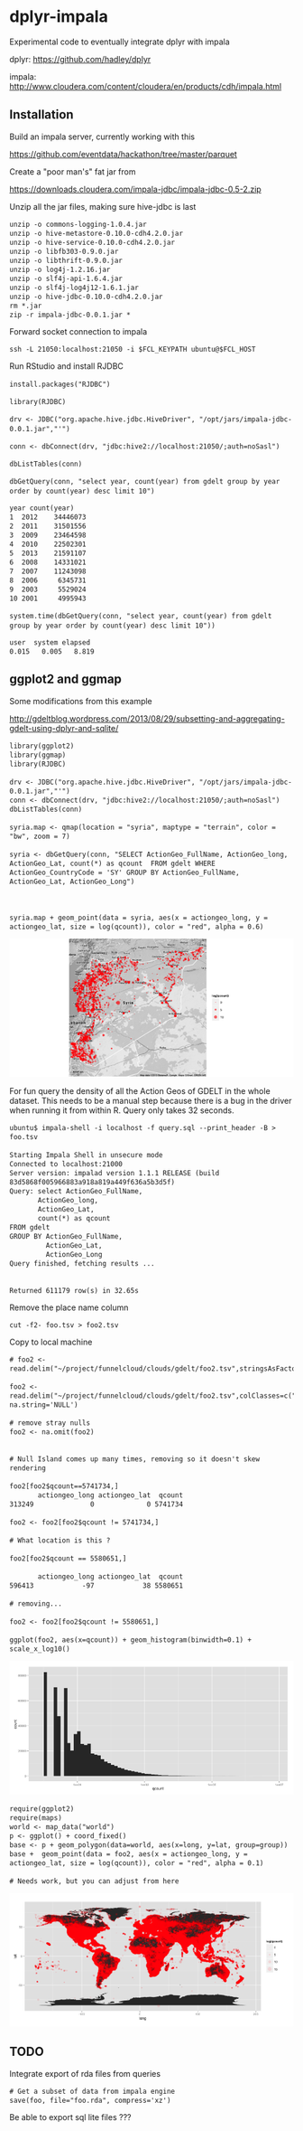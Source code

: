 # dplyr-impala 

Experimental code to eventually integrate dplyr with impala 

dplyr: https://github.com/hadley/dplyr

impala: http://www.cloudera.com/content/cloudera/en/products/cdh/impala.html


## Installation 

Build an impala server, currently working with this 

https://github.com/eventdata/hackathon/tree/master/parquet


Create a "poor man's" fat jar from 

https://downloads.cloudera.com/impala-jdbc/impala-jdbc-0.5-2.zip

Unzip all the jar files, making sure hive-jdbc is last

    unzip -o commons-logging-1.0.4.jar 
    unzip -o hive-metastore-0.10.0-cdh4.2.0.jar 
    unzip -o hive-service-0.10.0-cdh4.2.0.jar 
    unzip -o libfb303-0.9.0.jar 
    unzip -o libthrift-0.9.0.jar 
    unzip -o log4j-1.2.16.jar 
    unzip -o slf4j-api-1.6.4.jar 
    unzip -o slf4j-log4j12-1.6.1.jar 
    unzip -o hive-jdbc-0.10.0-cdh4.2.0.jar
    rm *.jar 
    zip -r impala-jdbc-0.0.1.jar *



Forward socket connection to impala 

    ssh -L 21050:localhost:21050 -i $FCL_KEYPATH ubuntu@$FCL_HOST


Run RStudio and install RJDBC

`install.packages("RJDBC")`

`library(RJDBC)`

`drv <- JDBC("org.apache.hive.jdbc.HiveDriver", "/opt/jars/impala-jdbc-0.0.1.jar","'")`

`conn <- dbConnect(drv, "jdbc:hive2://localhost:21050/;auth=noSasl")`

`dbListTables(conn)`

`dbGetQuery(conn, "select year, count(year) from gdelt group by year order by count(year) desc limit 10")`

    year count(year)
    1  2012    34446073
    2  2011    31501556
    3  2009    23464598
    4  2010    22502301
    5  2013    21591107
    6  2008    14331021
    7  2007    11243098
    8  2006     6345731
    9  2003     5529024
    10 2001     4995943

`system.time(dbGetQuery(conn, "select year, count(year) from gdelt group by year order by count(year) desc limit 10"))`

    user  system elapsed 
    0.015   0.005   8.819 


## ggplot2 and ggmap

Some modifications from this example 

http://gdeltblog.wordpress.com/2013/08/29/subsetting-and-aggregating-gdelt-using-dplyr-and-sqlite/

    library(ggplot2)
    library(ggmap)
    library(RJDBC)

    drv <- JDBC("org.apache.hive.jdbc.HiveDriver", "/opt/jars/impala-jdbc-0.0.1.jar","'")
    conn <- dbConnect(drv, "jdbc:hive2://localhost:21050/;auth=noSasl")
    dbListTables(conn)

    syria.map <- qmap(location = "syria", maptype = "terrain", color = "bw", zoom = 7)

    syria <- dbGetQuery(conn, "SELECT ActionGeo_FullName, ActionGeo_long, ActionGeo_Lat, count(*) as qcount  FROM gdelt WHERE ActionGeo_CountryCode = 'SY' GROUP BY ActionGeo_FullName, ActionGeo_Lat, ActionGeo_Long")

    

    syria.map + geom_point(data = syria, aes(x = actiongeo_long, y = actiongeo_lat, size = log(qcount)), color = "red", alpha = 0.6)


![syria_impala](syria_impala.png)



For fun query the density of all the Action Geos of GDELT in the whole dataset. This needs to be a 
manual step because there is a bug  in the driver when running it from within R. Query only takes 32 seconds.

    ubuntu$ impala-shell -i localhost -f query.sql --print_header -B > foo.tsv

    Starting Impala Shell in unsecure mode
    Connected to localhost:21000
    Server version: impalad version 1.1.1 RELEASE (build 83d5868f005966883a918a819a449f636a5b3d5f)
    Query: select ActionGeo_FullName,
           ActionGeo_long,
           ActionGeo_Lat,
           count(*) as qcount
    FROM gdelt
    GROUP BY ActionGeo_FullName,
             ActionGeo_Lat,
             ActionGeo_Long
    Query finished, fetching results ...


    Returned 611179 row(s) in 32.65s


Remove the place name column 

    cut -f2- foo.tsv > foo2.tsv


Copy to local machine

         
    # foo2 <- read.delim("~/project/funnelcloud/clouds/gdelt/foo2.tsv",stringsAsFactors=F)

    foo2 <- read.delim("~/project/funnelcloud/clouds/gdelt/foo2.tsv",colClasses=c("numeric","numeric","numeric"), na.string='NULL')

    # remove stray nulls
    foo2 <- na.omit(foo2)

    
    # Null Island comes up many times, removing so it doesn't skew rendering
  
    foo2[foo2$qcount==5741734,]
           actiongeo_long actiongeo_lat  qcount 
    313249              0             0 5741734

    foo2 <- foo2[foo2$qcount != 5741734,]

    # What location is this ?

    foo2[foo2$qcount == 5580651,]

           actiongeo_long actiongeo_lat  qcount
    596413            -97            38 5580651
    
    # removing...

    foo2 <- foo2[foo2$qcount != 5580651,]

    ggplot(foo2, aes(x=qcount)) + geom_histogram(binwidth=0.1) + scale_x_log10()
    
![hist_of_counts](hist_of_counts.png)
    

    require(ggplot2)
    require(maps)
    world <- map_data("world")
    p <- ggplot() + coord_fixed()
    base <- p + geom_polygon(data=world, aes(x=long, y=lat, group=group))
    base +  geom_point(data = foo2, aes(x = actiongeo_long, y = actiongeo_lat, size = log(qcount)), color = "red", alpha = 0.1)

    # Needs work, but you can adjust from here

![world_gdelt](world_gdelt.png)

    







## TODO

Integrate export of rda files from queries 

    # Get a subset of data from impala engine 
    save(foo, file="foo.rda", compress='xz')
    
Be able to export sql lite files ???




